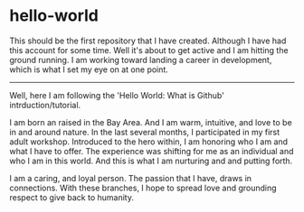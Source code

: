 # hello-world
This should be the first repository that I have created.  Although I have had this account for some time.  Well it's about to get active and I am hitting the ground running.  I am working toward landing a career in development, which is what I set my eye on at one point.   

---

Well, here I am following the 'Hello World: What is Github' intrduction/tutorial.  

I am born an raised in the Bay Area.  And I am warm, intuitive, and love to be in and around nature.  In the last several months, I participated in my first adult workshop.  Introduced to the hero within, I am honoring who I am and what I have to offer.  The experience was shifting for me as an individual and who I am in this world.  And this is what I am nurturing and and putting forth.  

I am a caring, and loyal person.  The passion that I have, draws in connections.  With these branches, I hope to spread love and grounding respect to give back to humanity.  
